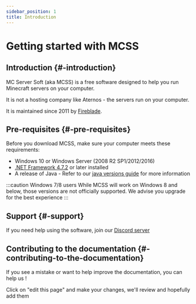 ```yaml
---
sidebar_position: 1
title: Introduction
---
```


# Getting started with MCSS


## Introduction {#-introduction}


MC Server Soft (aka MCSS) is a free software designed to help you run Minecraft servers on your computer.

It is not a hosting company like Aternos - the servers run on your computer.

It is maintained since 2011 by [Fireblade](https://github.com/fiahblade).

<!-- :::info
MCSS is the oldest maintained minecraft server wrapper for windows
::: -->

## Pre-requisites {#-pre-requisites}


Before you download MCSS, make sure your computer meets these requirements:


*   Windows 10 or Windows Server (2008 R2 SP1/2012/2016)
*   [.NET Framework 4.7.2](https://dotnet.microsoft.com/download/dotnet-framework/net472) or later installed
*   A release of Java - Refer to our [java versions guide](/docs/guides/java-version) for more information

:::caution Windows 7/8 users
While MCSS will work on Windows 8 and below, those versions are not officially supported. We advise you upgrade for the best experience
:::


## Support {#-support}
If you need help using the software, join our [Discord server](https://discord.gg/vrKSc7tkvQ)

## Contributing to the documentation {#-contributing-to-the-documentation}


If you see a mistake or want to help improve the documentation, you can help us ! 

Click on "edit this page" and make your changes, we'll review and hopefully add them 